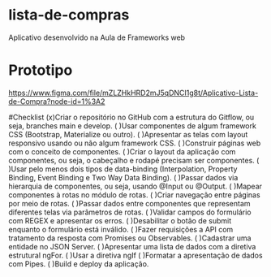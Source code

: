 # lista-de-compras
Aplicativo desenvolvido na Aula de Frameworks web

# Prototipo
https://www.figma.com/file/mZLZHkHRD2mJ5qDNCI1g8t/Aplicativo-Lista-de-Compra?node-id=1%3A2


#Checklist
(x)Criar o repositório no GitHub com a estrutura do Gitflow, ou seja, branches main e develop.
( )Usar componentes de algum framework CSS (Bootstrap, Materialize ou outro).
( )Apresentar as telas com layout responsivo usando ou não algum framework CSS.
( )Construir páginas web com o conceito de componentes. 
( )Criar o layout da aplicação com componentes, ou seja, o cabeçalho e rodapé precisam ser componentes.
( )Usar pelo menos dois tipos de data-binding (Interpolation, Property Binding, Event Binding e Two Way Data Binding).
( )Passar dados via hierarquia de componentes, ou seja, usando @Input ou @Output.
( )Mapear componentes à rotas no módulo de rotas.
( )Criar navegação entre páginas por meio de rotas.
( )Passar dados entre componentes que representam diferentes telas via parâmetros de rotas. 
( )Validar campos do formulário com REGEX e apresentar os erros.
( )Desabilitar o botão de submit enquanto o formulário está inválido.
( )Fazer requisições a API com tratamento da resposta com Promises ou Observables.
( )Cadastrar uma entidade no JSON Server.
( )Apresentar uma lista de dados com a diretiva estrutural ngFor.
( )Usar a diretiva ngIf
( )Formatar a apresentação de dados com Pipes.
( )Build e deploy da aplicação.
